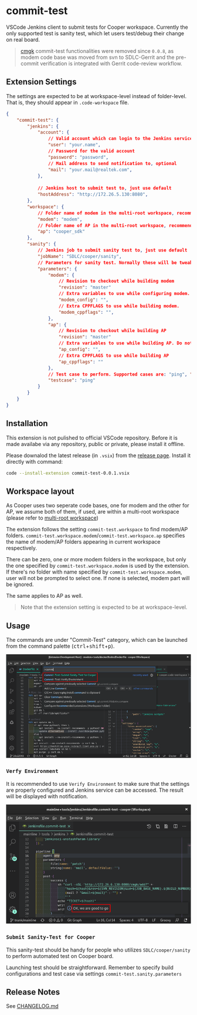 # commit-test

VSCode Jenkins client to submit tests for Cooper workspace. Currently the only
supported test is sanity test, which let users test/debug their change on real
board.

> [cmgk](http://172.26.5.129/scm/cmgk.git) commit-test functionalities were
> removed since `0.0.8`, as modem code base was moved from svn to SDLC-Gerrit
> and the pre-commit verification is integrated with Gerrit code-review
> workflow.

## Extension Settings

The settings are expected to be at workspace-level instead of folder-level. That
is, they should appear in `.code-workspace` file.

```json
{
    "commit-test": {
        "jenkins": {
            "account": {
                // Valid account which can login to the Jenkins service (usually your NT account), mandatory
                "user": "your.name",
                // Password for the valid account
                "password": "password",
                // Mail address to send notification to, optional
                "mail": "your.mail@realtek.com",
            },

            // Jenkins host to submit test to, just use default
            "hostAddress": "http://172.26.5.130:8080",
        },
        "workspace": {
            // Folder name of modem in the multi-root workspace, recommend to follow the default
            "modem": "modem",
            // Folder name of AP in the multi-root workspace, recommend to follow the default
            "ap": "cooper_sdk"
        },
        "sanity": {
            // Jenkins job to submit sanity test to, just use default
            "jobName": "SDLC/cooper/sanity",
            // Parameters for sanity test. Normally these will be tweaked for individual test.
            "parameters": {
                "modem": {
                    // Revision to checkout while building modem
                    "revision": "master"
                    // Extra variables to use while configuring modem. Do not define CPPFLAGS variable here, please use modem_cppflags for macro defining.
                    "modem_config": "",
                    // Extra CPPFLAGS to use while building modem.
                    "modem_cppflags": "",
                },
                "ap": {
                    // Revision to checkout while building AP
                    "revision": "master"
                    // Extra variables to use while building AP. Do not define CPPFLAGS variable here, please use ap_cppflags for macro defining.
                    "ap_config": "",
                    // Extra CPPFLAGS to use while building AP
                    "ap_cppflags": ""
                },
                // Test case to perform. Supported cases are: "ping", "ping_after_idle", "Eclipse_Leshan", "ping_100_times", "long_idle"
                "testcase": "ping"
            }
        }
    }
}
```

## Installation

This extension is not pulished to official VSCode repository. Before it is made
availabe via any repository, public or private, please install it offline.

Please downalod the latest release (in `.vsix`) from the
[release page](http://172.26.5.129/jy.hsu/vscode-commit-test/-/releases).
Install it directly with command:

```sh
code --install-extension commit-test-0.0.1.vsix
```

## Workspace layout

As Cooper uses two seperate code bases, one for modem and the other for AP, we
assume both of them, if used, are within a multi-root workspace (please refer to
[multi-root workspace](https://code.visualstudio.com/docs/editor/multi-root-workspaces))

The extension follows the setting `commit-test.workspace` to find modem/AP
folders. `commit-test.workspace.modem`/`commit-test.workspace.ap` specifies the
name of modem/AP folders appearing in current workspace respectively.

There can be zero, one or more modem folders in the workspace, but only the one
specified by `commit-test.workspace.modem` is used by the extension. If there's
no folder with name specified by `commit-test.workspace.modem`, user will not be
prompted to select one. If none is selected, modem part will be ignored.

The same applies to AP as well.

> Note that the extension setting is expected to be at workspace-level.

## Usage

The commands are under "Commit-Test" category, which can be launched from the
command palette
(<kbd>ctrl</kbd>+<kbd>shift</kbd>+<kbd>p</kbd>).

![Commands](images/commands.png)

### `Verfy Environment`

It is recommended to use `Verify Environment` to make sure that the settings are
properly configured and Jenkins service can be accessed. The result will be
displayed with notification.

![good-to-go](images/good-to-go.png)

### `Submit Sanity-Test for Cooper`

This sanity-test should be handy for people who utilizes `SDLC/cooper/sanity` to
perform automated test on Cooper board.

Launching test should be straightforward. Remember to specify build
configurations and test case via settings `commit-test.sanity.parameters`

## Release Notes

See [CHANGELOG.md](CHANGELOG.md)
